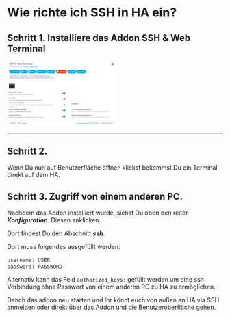 # Wie richte ich SSH in HA ein?

## Schritt 1. Installiere das Addon SSH & Web Terminal
<img src="Images/ssh.png" width="50%">

---

## Schritt 2.
Wenn Du nun auf Benutzerfläche öffnen klickst bekommst Du ein Terminal direkt auf dem HA.

## Schritt 3. Zugriff von einem anderen PC.
Nachdem das Addon installiert wurde, siehst Du oben den reiter ***Konfiguration***. Diesen anklicken.

Dort findest Du den Abschnitt ***ssh***.

Dort muss folgendes ausgefüllt werden:

```
username: USER
password: PASSWORD
```
Alternativ kann das Feld `authorized_keys:` gefüllt werden um eine ssh Verbindung ohne Passwort von einem anderen PC zu HA zu ermöglichen.

Danch das addon neu starten und Ihr könnt euch von außen an HA via SSH anmelden oder direkt über das Addon und die Benutzeroberfläche gehen.
